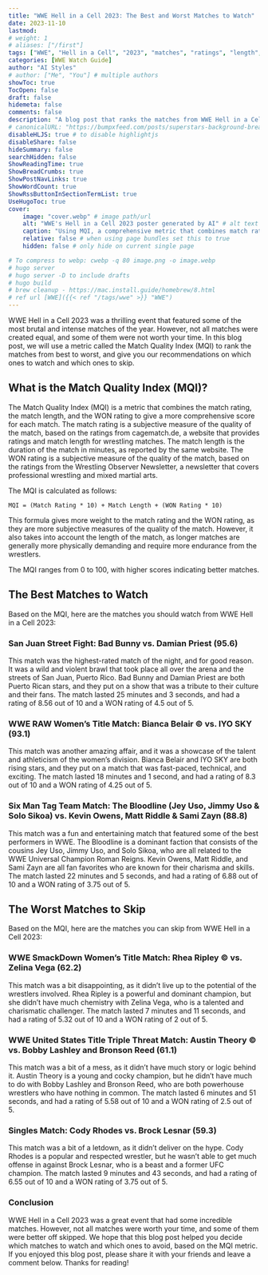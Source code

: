 ```yaml
---
title: "WWE Hell in a Cell 2023: The Best and Worst Matches to Watch"
date: 2023-11-10
lastmod:
# weight: 1
# aliases: ["/first"]
tags: ["WWE", "Hell in a Cell", "2023", "matches", "ratings", "length", "MQI", "best", "worst", "watch", "skip", "match quality index", "Bianca Belair", "Iyo Sky", "Seth Rollins", "Omos", "MVP", "Austin Theory", "Bobby Lashley", "Bronson Reed", "Rhea Ripley", "Zelina Vega", "Damian Priest", "Solo Sikoa", "Jey Uso", "Jimmy Uso", "Matt Riddle", "Kevin Owens", "Sami Zayn", "Cody Rhodes", "Brock Lesnar"]
categories: [WWE Watch Guide]
author: "AI Styles"
# author: ["Me", "You"] # multiple authors
showToc: true
TocOpen: false
draft: false
hidemeta: false
comments: false
description: "A blog post that ranks the matches from WWE Hell in a Cell 2023 based on a metric called the Match Quality Index (MQI), which combines the match rating, the match length, and the WON rating, and gives recommendations on which ones to watch and which ones to skip."
# canonicalURL: "https://bumpxfeed.com/posts/superstars-background-breakdown-wwe-superstars-who-competed-at-backlash-2023-part-1/"
disableHLJS: true # to disable highlightjs
disableShare: false
hideSummary: false
searchHidden: false
ShowReadingTime: true
ShowBreadCrumbs: true
ShowPostNavLinks: true
ShowWordCount: true
ShowRssButtonInSectionTermList: true
UseHugoToc: true
cover:
    image: "cover.webp" # image path/url
    alt: "WWE's Hell in a Cell 2023 poster generated by AI" # alt text
    caption: "Using MQI, a comprehensive metric that combines match rating and match length to provide a holistic assessment of the quality of each bout, here are the WWE Hell in a cell 2023 scores" # display caption under cover
    relative: false # when using page bundles set this to true
    hidden: false # only hide on current single page

# To compress to webp: cwebp -q 80 image.png -o image.webp
# hugo server
# hugo server -D to include drafts
# hugo build
# brew cleanup - https://mac.install.guide/homebrew/8.html
# ref url [WWE]({{< ref "/tags/wwe" >}} "WWE")
---
```


WWE Hell in a Cell 2023 was a thrilling event that featured some of the most brutal and intense matches of the year. However, not all matches were created equal, and some of them were not worth your time. In this blog post, we will use a metric called the Match Quality Index (MQI) to rank the matches from best to worst, and give you our recommendations on which ones to watch and which ones to skip.

## What is the Match Quality Index (MQI)?
The Match Quality Index (MQI) is a metric that combines the match rating, the match length, and the WON rating to give a more comprehensive score for each match. The match rating is a subjective measure of the quality of the match, based on the ratings from cagematch.de, a website that provides ratings and match length for wrestling matches. The match length is the duration of the match in minutes, as reported by the same website. The WON rating is a subjective measure of the quality of the match, based on the ratings from the Wrestling Observer Newsletter, a newsletter that covers professional wrestling and mixed martial arts.

The MQI is calculated as follows:

```
MQI = (Match Rating * 10) + Match Length + (WON Rating * 10)
```

This formula gives more weight to the match rating and the WON rating, as they are more subjective measures of the quality of the match. However, it also takes into account the length of the match, as longer matches are generally more physically demanding and require more endurance from the wrestlers.

The MQI ranges from 0 to 100, with higher scores indicating better matches.

## The Best Matches to Watch
Based on the MQI, here are the matches you should watch from WWE Hell in a Cell 2023:

### San Juan Street Fight: Bad Bunny vs. Damian Priest (95.6)

This match was the highest-rated match of the night, and for good reason. It was a wild and violent brawl that took place all over the arena and the streets of San Juan, Puerto Rico. Bad Bunny and Damian Priest are both Puerto Rican stars, and they put on a show that was a tribute to their culture and their fans. The match lasted 25 minutes and 3 seconds, and had a rating of 8.56 out of 10 and a WON rating of 4.5 out of 5.

### WWE RAW Women’s Title Match: Bianca Belair © vs. IYO SKY (93.1)

This match was another amazing affair, and it was a showcase of the talent and athleticism of the women’s division. Bianca Belair and IYO SKY are both rising stars, and they put on a match that was fast-paced, technical, and exciting. The match lasted 18 minutes and 1 second, and had a rating of 8.3 out of 10 and a WON rating of 4.25 out of 5.

### Six Man Tag Team Match: The Bloodline (Jey Uso, Jimmy Uso & Solo Sikoa) vs. Kevin Owens, Matt Riddle & Sami Zayn (88.8)

This match was a fun and entertaining match that featured some of the best performers in WWE. The Bloodline is a dominant faction that consists of the cousins Jey Uso, Jimmy Uso, and Solo Sikoa, who are all related to the WWE Universal Champion Roman Reigns. Kevin Owens, Matt Riddle, and Sami Zayn are all fan favorites who are known for their charisma and skills. The match lasted 22 minutes and 5 seconds, and had a rating of 6.88 out of 10 and a WON rating of 3.75 out of 5.

## The Worst Matches to Skip
Based on the MQI, here are the matches you can skip from WWE Hell in a Cell 2023:

### WWE SmackDown Women’s Title Match: Rhea Ripley © vs. Zelina Vega (62.2)

This match was a bit disappointing, as it didn’t live up to the potential of the wrestlers involved. Rhea Ripley is a powerful and dominant champion, but she didn’t have much chemistry with Zelina Vega, who is a talented and charismatic challenger. The match lasted 7 minutes and 11 seconds, and had a rating of 5.32 out of 10 and a WON rating of 2 out of 5.

### WWE United States Title Triple Threat Match: Austin Theory © vs. Bobby Lashley and Bronson Reed (61.1)

This match was a bit of a mess, as it didn’t have much story or logic behind it. Austin Theory is a young and cocky champion, but he didn’t have much to do with Bobby Lashley and Bronson Reed, who are both powerhouse wrestlers who have nothing in common. The match lasted 6 minutes and 51 seconds, and had a rating of 5.58 out of 10 and a WON rating of 2.5 out of 5.

### Singles Match: Cody Rhodes vs. Brock Lesnar (59.3)

This match was a bit of a letdown, as it didn’t deliver on the hype. Cody Rhodes is a popular and respected wrestler, but he wasn’t able to get much offense in against Brock Lesnar, who is a beast and a former UFC champion. The match lasted 9 minutes and 43 seconds, and had a rating of 6.55 out of 10 and a WON rating of 3.75 out of 5.

### Conclusion
WWE Hell in a Cell 2023 was a great event that had some incredible matches. However, not all matches were worth your time, and some of them were better off skipped. We hope that this blog post helped you decide which matches to watch and which ones to avoid, based on the MQI metric. If you enjoyed this blog post, please share it with your friends and leave a comment below. Thanks for reading!
